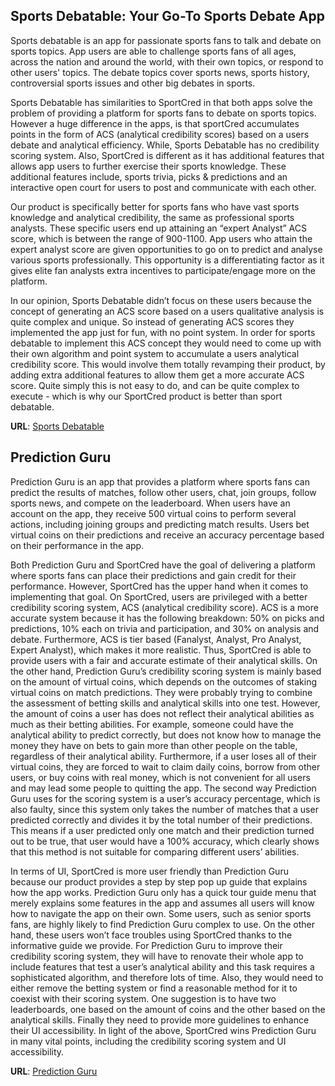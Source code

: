 ## Sports Debatable: Your Go-To Sports Debate App
Sports debatable is an app for passionate sports fans to talk and debate on sports topics. App users are able to challenge sports fans of all ages, across the nation and around the world, with their own topics, or respond to other users' topics. The debate topics cover sports news, sports history, controversial sports issues and other big debates in sports.

Sports Debatable has similarities to SportCred in that both apps solve the problem of providing a platform for sports fans to debate on sports topics. However a huge difference in the apps, is that sportCred accumulates points in the form of ACS (analytical credibility scores) based on a users debate and analytical efficiency. While, Sports Debatable has no credibility scoring system. Also, SportCred is different as it has additional features that allows app users to further exercise their sports knowledge. These additional features include, sports trivia, picks & predictions and an interactive open court for users to post and communicate with each other.

Our product is specifically better for sports fans who have vast sports knowledge and analytical credibility, the same as professional sports analysts. These specific users end up attaining an “expert Analyst” ACS score, which is between the range of 900-1100. App users who attain the expert analyst score are given opportunities to go on to predict and analyse various sports professionally. This opportunity is a differentiating factor as it gives elite fan analysts extra incentives to participate/engage more on the platform.

In our opinion, Sports Debatable didn’t focus on these users because the concept of generating an ACS score based on a users qualitative analysis is quite complex and unique. So instead of generating ACS scores they implemented the app just for fun, with no point system. In order for sports debatable to implement this ACS concept they would need to come up with their own algorithm and point system to accumulate a users analytical credibility score. This would involve them totally revamping their product, by adding extra additional features to allow them get a more accurate ACS score. Quite simply this is not easy to do, and can be quite complex to execute - which is why our SportCred product is better than sport debatable.

__URL__: [Sports Debatable](https://www.sportsdebatable.com/)


## Prediction Guru
Prediction Guru is an app that provides a platform where sports fans can predict the results of matches, follow other users, chat, join groups, follow sports news, and compete on the leaderboard. When users have an account on the app, they receive 500 virtual coins to perform several actions, including joining groups and predicting match results. Users bet virtual coins on their predictions and receive an accuracy percentage based on their performance in the app.

Both Prediction Guru and SportCred have the goal of delivering a platform where sports fans can place their predictions and gain credit for their performance. However, SportCred has the upper hand when it comes to implementing that goal. On SportCred, users are privileged with a better credibility scoring system, ACS (analytical credibility score). ACS is a more accurate system because it has the following breakdown: 50% on picks and predictions, 10% each on trivia and participation, and 30% on analysis and debate. Furthermore, ACS is tier based (Fanalyst, Analyst, Pro Analyst, Expert Analyst), which makes it more realistic. Thus, SportCred is able to provide users with a fair and accurate estimate of their analytical skills. On the other hand, Prediction Guru’s credibility scoring system is mainly based on the amount of virtual coins, which depends on the outcomes of staking virtual coins on match predictions. They were probably trying to combine the assessment of betting skills and analytical skills into one test. However, the amount of coins a user has does not reflect their analytical abilities as much as their betting abilities. For example, someone could have the analytical ability to predict correctly, but does not know how to manage the money they have on bets to gain more than other people on the table, regardless of their analytical ability. Furthermore, if a user loses all of their virtual coins, they are forced to wait to claim daily coins, borrow from other users, or buy coins with real money, which is not convenient for all users and may lead some people to quitting the app. The second way Prediction Guru uses for the scoring system is a user’s accuracy percentage, which is also faulty, since this system only takes the number of matches that a user predicted correctly and divides it by the total number of their predictions. This means if a user predicted only one match and their prediction turned out to be true, that user would have a 100% accuracy, which clearly shows that this method is not suitable for comparing different users’ abilities.

In terms of UI, SportCred is more user friendly than Prediction Guru because our product provides a step by step pop up guide that explains how the app works. Prediction Guru only has a quick tour guide menu that merely explains some features in the app and assumes all users will know how to navigate the app on their own. Some users, such as senior sports fans, are highly likely to find Prediction Guru complex to use. On the other hand, these users won’t face troubles using SportCred thanks to the informative guide we provide.
For Prediction Guru to improve their credibility scoring system, they will have to renovate their whole app to include features that test a user’s analytical ability and this task requires a sophisticated algorithm, and therefore lots of time. Also, they would need to either remove the betting system or find a reasonable method for it to coexist with their scoring system. One suggestion is to have two leaderboards, one based on the amount of coins and the other based on the analytical skills. Finally they need to provide more guidelines to enhance their UI accessibility. In light of the above, SportCred wins Prediction Guru in many vital points, including the credibility scoring system and UI accessibility.

__URL__: [Prediction Guru](https://www.prediction.guru)